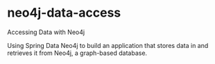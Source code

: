 # neo4j-data-access

Accessing Data with Neo4j

Using Spring Data Neo4j to build an application that stores data in and retrieves it from Neo4j, a graph-based database.

